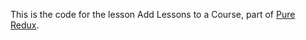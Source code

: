 This is the code for the lesson Add Lessons to a Course, part of [Pure Redux](https://daveceddia.com/pure-redux/).
